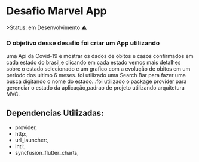 <h1>Desafio Marvel App</h1>
 >Status: em Desenvolvimento ⚠️

### O objetivo desse desafio foi criar um App utilizando
uma Api da Covid-19 e mostrar os dados de obitos e casos confirmados em cada estado do brasil,e clicando em cada estado vemos mais detalhes sobre o estado selecionado e um grafico com a evolução de obitos em um periodo dos ultimo 6 meses.
foi utilizado uma Search Bar para fazer uma busca digitando o nome do estado...foi utilizado o package provider para gerenciar o estado da aplicação,padrao de projeto utilizando arquitetura MVC.

## Dependencias Utilizadas:
+ provider,
+ http:,
+ url_launcher:,
+ intl:,
+ syncfusion_flutter_charts,




